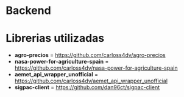 # Backend


# Librerias utilizadas

- **agro-precios** = https://github.com/carloss4dv/agro-precios
- **nasa-power-for-agriculture-spain** = https://github.com/carloss4dv/nasa-power-for-agriculture-spain 
- **aemet_api_wrapper_unofficial** = https://github.com/carloss4dv/aemet_api_wrapper_unofficial
- **sigpac-client** = https://github.com/dan96ct/sigpac-client


